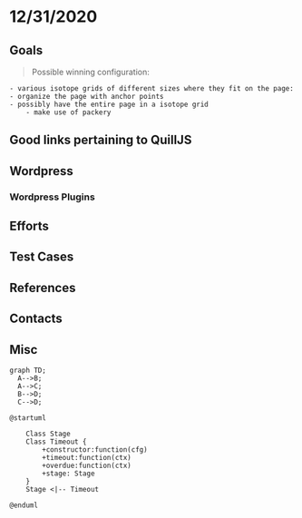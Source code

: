 # 12/31/2020

## Goals

> Possible winning configuration:

	- various isotope grids of different sizes where they fit on the page:
	- organize the page with anchor points
	- possibly have the entire page in a isotope grid
		- make use of packery


## Good links pertaining to QuillJS


## Wordpress



### Wordpress Plugins


## Efforts



## Test Cases




## References



## Contacts

## Misc

```mermaid
graph TD;
  A-->B;
  A-->C;
  B-->D;
  C-->D;
```

```uml
@startuml

	Class Stage
	Class Timeout {
		+constructor:function(cfg)
		+timeout:function(ctx)
		+overdue:function(ctx)
		+stage: Stage
	}
 	Stage <|-- Timeout

@enduml
```